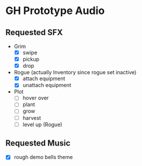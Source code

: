 # GH Prototype Audio

## Requested SFX
- Grim
	- [X] swipe
	- [X] pickup
	- [X] drop
- Rogue (actually Inventory since rogue set inactive)
	- [X] attach equipment
	- [X] unattach equipment
- Plot
	- [ ] hover over
	- [ ] plant
	- [ ] grow
	- [ ] harvest
	- [ ] level up (Rogue)

## Requested Music
- [X] rough demo bells theme
